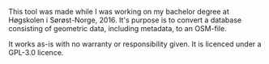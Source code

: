 This tool was made while I was working on my bachelor degree at Høgskolen i Sørøst-Norge, 2016. It's purpose is to convert a database consisting of geometric data, including metadata, to an OSM-file.

It works as-is with no warranty or responsibility given. It is licenced under a GPL-3.0 licence.